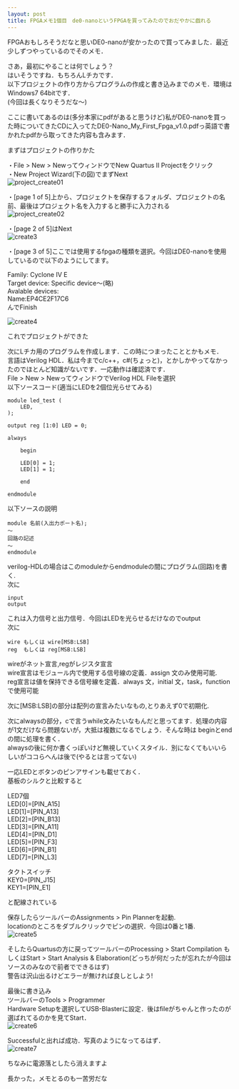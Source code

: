 ```yaml
---
layout: post
title: FPGAメモ1個目　de0-nanoというFPGAを買ってみたのでおだやかに戯れる
---
```


FPGAおもしろそうだなと思いDE0-nanoが安かったので買ってみました．最近少しずつやっているのでそのメモ．  

さあ，最初にやることは何でしょう？  
はいそうですね．もちろんLチカです．  
以下プロジェクトの作り方からプログラムの作成と書き込みまでのメモ．環境はWindows7 64bitです．  
(今回は長くなりそうだな～)  


ここに書いてあるのは(多分本家にpdfがあると思うけど)私がDE0-nanoを買った時についてきたCDに入ってたDE0-Nano_My_First_Fpga_v1.0.pdfっ英語で書かれたpdfから取ってきた内容も含みます．  


まずはプロジェクトの作りかた  

・File > New > NewってウィンドウでNew Quartus Ⅱ Projectをクリック  
・New Project Wizard(下の図)でまずNext  
![project_create01](/images/project_create01.PNG)

・[page 1 of 5]上から、プロジェクトを保存するフォルダ、プロジェクトの名前、最後はプロジェクト名を入力すると勝手に入力される  
![project_create02](/images/project_create02.PNG)


・[page 2 of 5]はNext  
![create3](/images/project_create03.PNG)


・[page 3 of 5]ここでは使用するfpgaの種類を選択。今回はDE0-nanoを使用しているので以下のようにしてます。  

Family: Cyclone Ⅳ E  
Target device: Specific device～(略)  
Avalable devices:  
Name:EP4CE2F17C6  
んでFinish  

![create4](/images/project_create04.PNG)


これでプロジェクトができた  


次にLチカ用のプログラムを作成します．この時につまったこととかもメモ．  
言語はVerilog HDL．私は今までc/c++，c#(ちょっと)，とかしかやってなかったのでほとんど知識がないです．一応動作は確認済です．  
File > New > NewってウィンドウでVerilog HDL Fileを選択  
以下ソースコード(適当にLEDを2個位光らせてみる)  

	module led_test (
		LED,	
	);

	output reg [1:0] LED = 0;

	always 
	
		begin

		LED[0] = 1;
		LED[1] = 1;

		end

	endmodule

以下ソースの説明  

	module 名前(入出力ポート名);
	～
	回路の記述
	～
	endmodule

verilog-HDLの場合はこのmoduleからendmoduleの間にプログラム(回路)を書く.  
次に  

	input
	output

これは入力信号と出力信号．今回はLEDを光らせるだけなのでoutput  
次に  

	wire もしくは wire[MSB:LSB]
	reg  もしくは reg[MSB:LSB]

wireがネット宣言,regがレジスタ宣言  
wire宣言はモジュール内で使用する信号線の定義．assign 文のみ使用可能.  
reg宣言は値を保持できる信号線を定義．always 文，initial 文，task，function で使用可能  

次に[MSB:LSB]の部分は配列の宣言みたいなもの,とりあえず0で初期化.  


次にalwaysの部分，cで言うwhile文みたいなもんだと思ってます．処理の内容が1文だけなら問題ないが，大抵は複数になるでしょう．そんな時は beginとendの間に処理を書く．  
alwaysの後に何か書くっぽいけど無視していくスタイル．別になくてもいいらしいがココらへんは後で(やるとは言ってない)  

一応LEDとボタンのピンアサインも載せておく．  
基板のシルクと比較すると  

LED7個  
LED[0]=[PIN_A15]  
LED[1]=[PIN_A13]  
LED[2]=[PIN_B13]  
LED[3]=[PIN_A11]  
LED[4]=[PIN_D1]  
LED[5]=[PIN_F3]  
LED[6]=[PIN_B1]  
LED[7]=[PIN_L3]  

タクトスイッチ  
KEY0=[PIN_J15]  
KEY1=[PIN_E1]  

と配線されている  


保存したらツールバーのAssignments > Pin Plannerを起動.  
locationのところをダブルクリックでピンの選択．今回は0番と1番.  
![create5](/images/pin_planner.PNG)


そしたらQuartusの方に戻ってツールバーのProcessing > Start Compilation もしくはStart > Start Analysis & Elaboration(どっちが何だったが忘れたが今回はソースのみなので前者でできるはず)   
警告は沢山出るけどエラーが無ければ良しとしよう!  

最後に書き込み  
ツールバーのTools > Programmer  
Hardware Setupを選択してUSB-Blasterに設定．後はfileがちゃんと作ったのが選ばれてるのかを見てStart．  
![create6](/images/Programmer.PNG)

Successfulと出れば成功．写真のようになってるはず．  
![create7](/images/de0-nano-Lchika.jpg)


ちなみに電源落としたら消えますよ  

長かった，メモとるのも一苦労だな  


